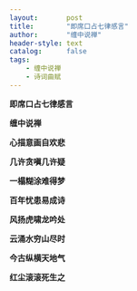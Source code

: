 ```yaml
---
layout:       post
title:        "即席口占七律感言"
author:       "缠中说禅"
header-style: text
catalog:      false
tags:
    - 缠中说禅
    - 诗词曲赋
---
```


**即席口占七律感言**



**缠中说禅**



**心描意画自欢悲**

**几许贪嗔几许疑**

**一榻糊涂难得梦**

**百年忧患易成诗**

**风扬虎啸龙吟处**

**云涌水穷山尽时**

**今古纵横天地气**

**红尘滚滚死生之**

